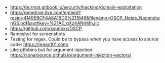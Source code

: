 - https://burmat.gitbook.io/security/hacking/domain-exploitation
- https://onedrive.live.com/embed?resid=4149EBCF4A8A1BD0%211849&filename=OSCP_Notes_NagendranGS.pdf&authkey=%21AE_gXz4ANnMhJIc
- https://github.com/xsudoxx/OSCP
- flameshot for screenshots
- Testing for regex. Could be to bypass when you have access to source code: https://regex101.com/
- Like gtfobins but for argument injection: https://sonarsource.github.io/argument-injection-vectors/